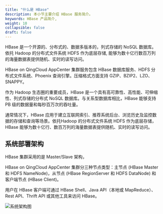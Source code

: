 ```yaml
---
title: "什么是 HBase"
description: 本小节主要介绍 HBase 服务简介。 
keywords: HBase 产品简介, 
weight: 10
collapsible: false
draft: false
---
```




HBase 是一个开源的、分布式的、数据多版本的，列式存储的 NoSQL 数据库。依托 Hadoop 的分布式文件系统 HDFS 作为底层存储, 能够为数十亿行数百万列的海量数据表提供随机、实时的读写访问。

HBase on QingCloud AppCenter 集群服务包含 HBase 数据库服务、HDFS 分布式文件系统、Phoenix 查询引擎。压缩格式方面支持 GZIP、BZIP2、LZO、SNAPPY。

作为 Hadoop 生态圈的重要成员，HBase 是一个具有高可靠性、高性能、可伸缩性、列式存储的分布式 NoSQL 数据库。与关系型数据库相比，HBase 能够支持 PB 级的数据量和每秒百万次的吞吐量。

通常情况下，HBase 应用于建立互联网索引、推荐系统后台、浏览历史及监控数据的存储和查询等场景。依托Hadoop 的分布式文件系统 HDFS 作为底层存储，HBase 能够为数十亿行、数百万列的海量数据表提供随机、实时的读写访问。

## 系统部署架构

HBase 集群采用的是 Master/Slave 架构，

HBase on QingCloud AppCenter 集群分三种节点类型：主节点 (HBase Master 和 HDFS NameNode)，从节点 (HBase RegionServer 和 HDFS DataNode) 和客户端节点 (HBase Client)。

用户在 HBase 客户端可通过 HBase Shell、Java API（本地或 MapReduce）、Rest API、Thrift API 或其他工具来访问 HBase。

![系统架构图](../../_images/hbase_architecture.png)
